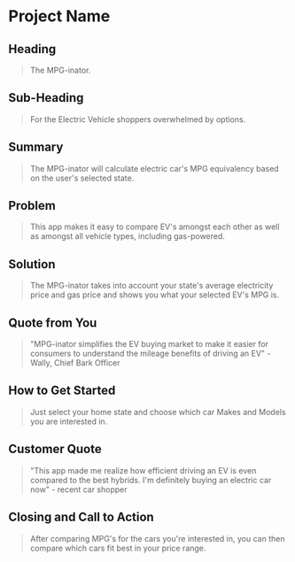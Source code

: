 # Project Name #

<!--
> This material was originally posted [here](http://www.quora.com/What-is-Amazons-approach-to-product-development-and-product-management). It is reproduced here for posterities sake.

There is an approach called "working backwards" that is widely used at Amazon. They work backwards from the customer, rather than starting with an idea for a product and trying to bolt customers onto it. While working backwards can be applied to any specific product decision, using this approach is especially important when developing new products or features.

For new initiatives a product manager typically starts by writing an internal press release announcing the finished product. The target audience for the press release is the new/updated product's customers, which can be retail customers or internal users of a tool or technology. Internal press releases are centered around the customer problem, how current solutions (internal or external) fail, and how the new product will blow away existing solutions.

If the benefits listed don't sound very interesting or exciting to customers, then perhaps they're not (and shouldn't be built). Instead, the product manager should keep iterating on the press release until they've come up with benefits that actually sound like benefits. Iterating on a press release is a lot less expensive than iterating on the product itself (and quicker!).

If the press release is more than a page and a half, it is probably too long. Keep it simple. 3-4 sentences for most paragraphs. Cut out the fat. Don't make it into a spec. You can accompany the press release with a FAQ that answers all of the other business or execution questions so the press release can stay focused on what the customer gets. My rule of thumb is that if the press release is hard to write, then the product is probably going to suck. Keep working at it until the outline for each paragraph flows.

Oh, and I also like to write press-releases in what I call "Oprah-speak" for mainstream consumer products. Imagine you're sitting on Oprah's couch and have just explained the product to her, and then you listen as she explains it to her audience. That's "Oprah-speak", not "Geek-speak".

Once the project moves into development, the press release can be used as a touchstone; a guiding light. The product team can ask themselves, "Are we building what is in the press release?" If they find they're spending time building things that aren't in the press release (overbuilding), they need to ask themselves why. This keeps product development focused on achieving the customer benefits and not building extraneous stuff that takes longer to build, takes resources to maintain, and doesn't provide real customer benefit (at least not enough to warrant inclusion in the press release).
 -->

## Heading ##
  > The MPG-inator.

## Sub-Heading ##
  > For the Electric Vehicle shoppers overwhelmed by options.

## Summary ##
  > The MPG-inator will calculate electric car's MPG equivalency based on the user's selected state.

## Problem ##
  > This app makes it easy to compare EV's amongst each other as well as amongst all vehicle types, including gas-powered.

## Solution ##
  > The MPG-inator takes into account your state's average electricity price and gas price and shows you what your selected EV's MPG is.

## Quote from You ##
  > "MPG-inator simplifies the EV buying market to make it easier for consumers to understand the mileage benefits of driving an EV" - Wally, Chief Bark Officer

## How to Get Started ##
  > Just select your home state and choose which car Makes and Models you are interested in.

## Customer Quote ##
  > "This app made me realize how efficient driving an EV is even compared to the best hybrids. I'm definitely buying an electric car now" - recent car shopper

## Closing and Call to Action ##
  > After comparing MPG's for the cars you're interested in, you can then compare which cars fit best in your price range.
